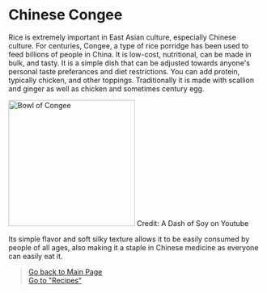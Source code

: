 # Chinese Congee
Rice is extremely important in East Asian culture, especially Chinese culture. For centuries, Congee, a type of rice porridge has been used to feed billions of people in China. It is low-cost, nutritional, can be made in bulk, and tasty. It is a simple dish that can be adjusted towards anyone's personal taste preferances and diet restrictions. You can add protein, typically chicken, and other toppings. Traditionally it is made with scallion and ginger as well as chicken and sometimes century egg. 

<img src="https://i0.wp.com/adashofsoy.com/wp-content/uploads/2020/12/thumb_DSC02426_1024-3.jpg?w=1086&ssl=1" alt="Bowl of Congee" width=250px>
Credit: A Dash of Soy on Youtube

Its simple flavor and soft silky texture allows it to be easily consumed by people of all ages, also making it a staple in Chinese medicine as everyone can easily eat it. 
> [Go back to Main Page](../rice.md)  
> [Go to "Recipes"](../Recipes/Recipe_Selection.md)
